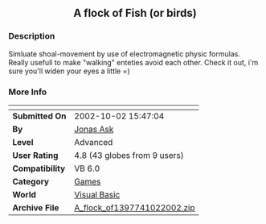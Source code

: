 ﻿<div align="center">

## A flock of Fish \(or birds\)


</div>

### Description

Simluate shoal-movement by use of electromagnetic physic formulas. Really usefull to make "walking" enteties avoid each other. Check it out, i'm sure you'll widen your eyes a little =)
 
### More Info
 


<span>             |<span>
---                |---
**Submitted On**   |2002-10-02 15:47:04
**By**             |[Jonas Ask](https://github.com/Planet-Source-Code/PSCIndex/blob/master/ByAuthor/jonas-ask.md)
**Level**          |Advanced
**User Rating**    |4.8 (43 globes from 9 users)
**Compatibility**  |VB 6\.0
**Category**       |[Games](https://github.com/Planet-Source-Code/PSCIndex/blob/master/ByCategory/games__1-38.md)
**World**          |[Visual Basic](https://github.com/Planet-Source-Code/PSCIndex/blob/master/ByWorld/visual-basic.md)
**Archive File**   |[A\_flock\_of1397741022002\.zip](https://github.com/Planet-Source-Code/jonas-ask-a-flock-of-fish-or-birds__1-39457/archive/master.zip)








